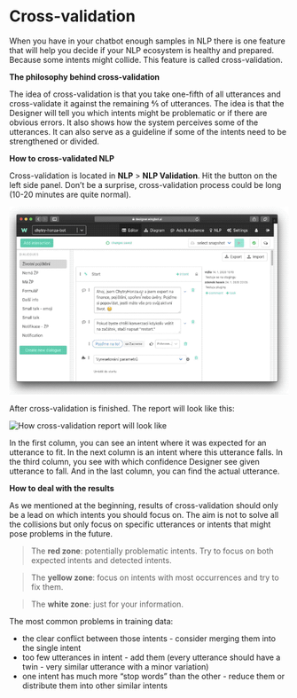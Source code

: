 # Cross-validation

When you have in your chatbot enough samples in NLP there is one feature that will help you decide if your NLP ecosystem is healthy and prepared. Because some intents might collide. This feature is called cross-validation.

**The philosophy behind cross-validation**

The idea of cross-validation is that you take one-fifth of all utterances and cross-validate it against the remaining ⅘ of utterances. The idea is that the Designer will tell you which intents might be problematic or if there are obvious errors. It also shows how the system perceives some of the utterances. It can also serve as a guideline if some of the intents need to be strengthened or divided.

**How to cross-validated NLP**

Cross-validation is located in **NLP** > **NLP Validation**. Hit the button on the left side panel. Don’t be a surprise, cross-validation process could be long (10-20 minutes are quite normal).

![Creating a new cross-validation report](./crossvalidation_1.gif)

After cross-validation is finished. The report will look like this:

![How cross-validation report will look like](./crossvalidation_2.gif)

In the first column, you can see an intent where it was expected for an utterance to fit. In the next column is an intent where this utterance falls. In the third column, you see with which confidence Designer see given utterance to fall. And in the last column, you can find the actual utterance.

**How to deal with the results**

As we mentioned at the beginning, results of cross-validation should only be a lead on which intents you should focus on. The aim is not to solve all the collisions but only focus on specific utterances or intents that might pose problems in the future.

> The **red zone**: potentially problematic intents. Try to focus on both expected intents and detected intents.

> The **yellow zone**: focus on intents with most occurrences and try to fix them.

> The **white zone**: just for your information.

The most common problems in training data:

- the clear conflict between those intents - consider merging them into the single intent
- too few utterances in intent - add them (every utterance should have a twin - very similar utterance with a minor variation)
- one intent has much more “stop words” than the other - reduce them or distribute them into other similar intents